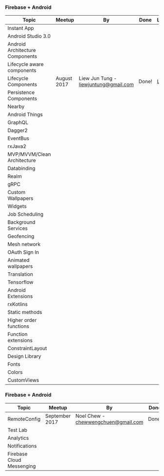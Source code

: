 ### Firebase + Android

|Topic | Meetup | By | Done | Link |
| --- | --- | --- | --- | --- |
|Instant App | | | |
|Android Studio 3.0 | | | |
|Android Architecture Components | | | |
|Lifecycle aware components | | | |
|Lifecycle Components | August 2017 | Liew Jun Tung - liewjuntung@gmail.com | Done! | [Link](https://codelabs.developers.google.com/codelabs/android-lifecycles/index.html)
|Persistence Components | | | |
|Nearby | | | |
|Android Things | | | |
|GraphQL | | | |
|Dagger2 | | | |
|EventBus | | | |
|rxJava2 | | | |
|MVP/MVVM/Clean Architecture | | | |
|Databinding | | | |
|Realm | | | |
|gRPC | | | |
|Custom Wallpapers | | | |
|Widgets | | | |
|Job Scheduling | | | |
|Background Services | | | |
|Geofencing | | | |
|Mesh network | | | |
|OAuth Sign In | | | |
|Animated wallpapers | | | |
|Translation | | | |
|Tensorflow | | | |
|Android Extensions | | | |
|rxKotlins | | | |
|Static methods | | | |
|Higher order functions | | | |
|Function extensions | | | |
|ConstraintLayout | | | |
|Design Library  | | | |
|Fonts | | | |
|Colors | | | |
|CustomViews | | | |

### Firebase + Android

|Topic | Meetup | By | Done | References |
| --- | --- | --- | --- | --- |
|RemoteConfig | September 2017 | Noel Chew - chewwengchuen@gmail.com | Done! | [Link](https://github.com/NoelChew/RemoteConfigExercise) |
|Test Lab | | | |
|Analytics | | | |
|Notifications  | | | |
|Firebase Cloud Messenging  | | | |

